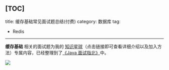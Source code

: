 [TOC]
---
title: 缓存基础常见面试题总结(付费)
category: 数据库
tag:
  - Redis
---

**缓存基础** 相关的面试题为我的 [知识星球](../../about-the-author/zhishixingqiu-two-years.md)（点击链接即可查看详细介绍以及加入方法）专属内容，已经整理到了[《Java 面试指北》](../../zhuanlan/java-mian-shi-zhi-bei.md)中。

![](https://oss.javaguide.cn/javamianshizhibei/database-questions.png)

<!-- @include: @planet.snippet.md -->

<!-- @include: @article-footer.snippet.md -->
